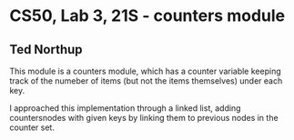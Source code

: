 # CS50, Lab 3, 21S - counters module
## Ted Northup

This module is a counters module, which has a counter variable keeping track of the numeber of items (but not the
items themselves) under each key. 

I approached this implementation through a linked list, adding countersnodes with given keys by linking them
to previous nodes in the counter set.
